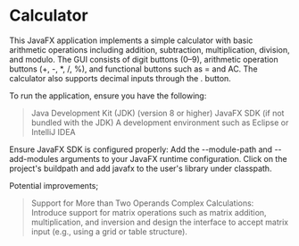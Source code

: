 # Calculator
This JavaFX application implements a simple calculator with basic arithmetic operations including addition, subtraction, multiplication, division, and modulo. The GUI consists of digit buttons (0–9), arithmetic operation buttons (+, -, *, /, %), and functional buttons such as = and AC. The calculator also supports decimal inputs through the . button. 

To run the application, ensure you have the following:
>Java Development Kit (JDK) (version 8 or higher)
>JavaFX SDK (if not bundled with the JDK)
>A development environment such as Eclipse or IntelliJ IDEA

Ensure JavaFX SDK is configured properly:
Add the --module-path and --add-modules arguments to your JavaFX runtime configuration. 
Click on the project's buildpath and add javafx to the user's library under classpath. 

Potential improvements; 
>Support for More than Two Operands
> Complex Calculations: Introduce support for matrix operations such as matrix addition, multiplication, and inversion and design the interface to accept matrix input (e.g., using a grid or table structure).

